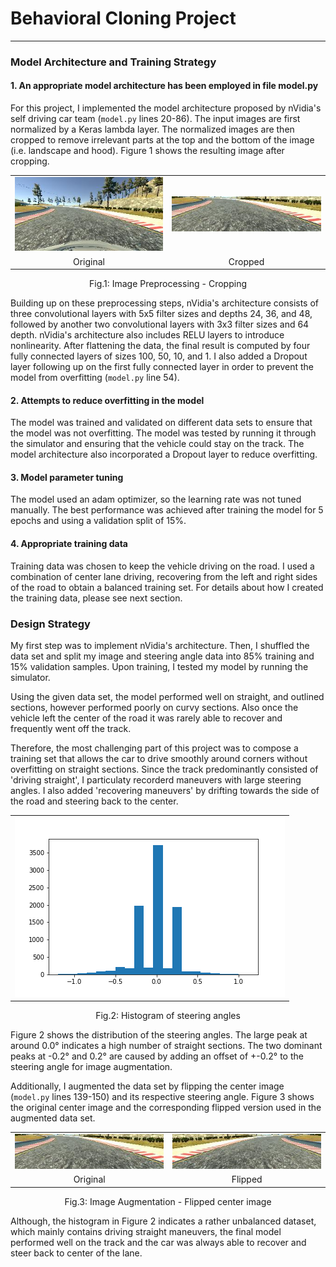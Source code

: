# **Behavioral Cloning Project**

---
[//]: # (Image References)

[image1]: ./img/center-1.jpg "Original image"
[image2]: ./img/cropped.jpg "Cropped image"
[image3]: ./img/flipped.jpg "Flipped image"
[image4]: ./img/steering_hist.png "Histogram Training Data"

### Model Architecture and Training Strategy

#### 1. An appropriate model architecture has been employed in file model.py

For this project, I implemented the model architecture proposed by nVidia's self driving car team (`model.py` lines 20-86). The input images are first normalized by a Keras lambda layer. The normalized images are then cropped to remove irrelevant parts at the top and the bottom of the image (i.e. landscape and hood). Figure 1 shows the resulting image after cropping.

<tabular>
    <table>
        <tr><td><img src="./img/center-1.jpg"></td><td><img src="./img/cropped.jpg"></td></tr>
        <tr><td><center>Original</center></td><td><center>Cropped</center></td></tr>
    </table>
    <caption><center>Fig.1: Image Preprocessing - Cropping</center></caption>
</tabular>

Building up on these preprocessing steps, nVidia's architecture consists of three convolutional layers with 5x5 filter sizes and depths 24, 36, and 48, followed by another two convolutional layers with 3x3 filter sizes and 64 depth. nVidia's architecture also includes RELU layers to introduce nonlinearity. After flattening the data, the final result is computed by four fully connected layers of sizes 100, 50, 10, and 1. I also added a Dropout layer following up on the first fully connected layer in order to prevent the model from overfitting (`model.py` line 54).

#### 2. Attempts to reduce overfitting in the model

The model was trained and validated on different data sets to ensure that the model was not overfitting. 
The model was tested by running it through the simulator and ensuring that the vehicle could stay on the track. The model architecture also incorporated a Dropout layer to reduce overfitting.

#### 3. Model parameter tuning

The model used an adam optimizer, so the learning rate was not tuned manually. 
The best performance was achieved after training the model for 5 epochs and using a validation split of 15%.

#### 4. Appropriate training data

Training data was chosen to keep the vehicle driving on the road. I used a combination of center lane driving, recovering from the left and right sides of the road to obtain a balanced training set.
For details about how I created the training data, please see next section. 

### Design Strategy

My first step was to implement nVidia's architecture. Then, I shuffled the data set and split my image and steering angle data into 85% training and 15% validation samples. Upon training, I tested my model by running the simulator.

Using the given data set, the model performed well on straight, and outlined sections, however performed poorly on curvy sections. Also once the vehicle left the center of the road it was rarely able to recover and frequently went off the track. 

Therefore, the most challenging part of this project was to compose a training set that allows the car to drive smoothly around corners without overfitting on straight sections. Since the track predominantly consisted of 'driving straight', I particulaty recorderd maneuvers with large steering angles. I also added 'recovering maneuvers' by drifting towards the side of the road and steering back to the center. 

<tabular>
    <table>
        <tr><td><img src="./img/steering_hist.png"></td></tr>
    </table>
    <caption><center>Fig.2: Histogram of steering angles</center></caption>
</tabular>

Figure 2 shows the distribution of the steering angles. The large peak at around 0.0° indicates a high number of straight sections. The two dominant peaks at -0.2° and 0.2° are caused by adding an offset of +-0.2° to the steering angle for image augmentation.

Additionally, I augmented the data set by flipping the center image (`model.py` lines 139-150) and its respective steering angle. Figure 3 shows the original center image and the corresponding flipped version used in the augmented data set.

<tabular>
    <table>
        <tr><td><img src="./img/cropped.jpg"></td><td><img src="./img/flipped.jpg"></td></tr>
        <tr><td><center>Original</center></td><td><center>Flipped</center></td></tr>
    </table>
    <caption><center>Fig.3: Image Augmentation - Flipped center image</center></caption>
</tabular>

Although, the histogram in Figure 2 indicates a rather unbalanced dataset, which mainly contains driving straight maneuvers, the final model performed well on the track and the car was always able to recover and steer back to center of the lane.
